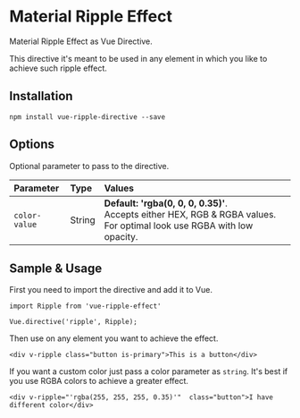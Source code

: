 #   Material Ripple Effect

Material Ripple Effect as Vue Directive.

This directive it's meant to be used in any element in which you like to achieve such ripple effect.

##  Installation

```
npm install vue-ripple-directive --save
```

##  Options

Optional parameter to pass to the directive.

| Parameter      | Type      | Values     |
| :--------------- | :-------  | :--------- |
|  `color-value`      | String    |  <b>Default: 'rgba(0, 0, 0, 0.35)'</b>. <br> Accepts either HEX, RGB & RGBA values. For optimal look use RGBA with low opacity. |


##  Sample & Usage

First you need to import the directive and add it to Vue.

```
import Ripple from 'vue-ripple-effect'

Vue.directive('ripple', Ripple);
```

Then use on any element you want to achieve the effect.

```
<div v-ripple class="button is-primary">This is a button</div>
```

If you want a custom color just pass a color parameter as `string`. It's best if you use RGBA colors to achieve a greater effect.

```
<div v-ripple="'rgba(255, 255, 255, 0.35)'"  class="button">I have different color</div>
```
